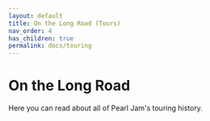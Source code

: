 ```yaml
---
layout: default
title: On the Long Road (Tours)
nav_order: 4
has_children: true
permalink: docs/touring
---
```


# On the Long Road

Here you can read about all of Pearl Jam's touring history.
